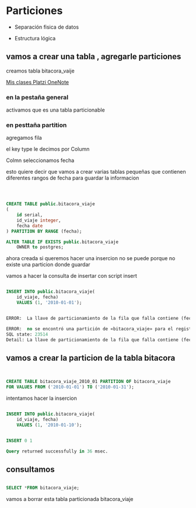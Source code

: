# Particiones

* Separación fisica de datos

* Estructura lógica

## vamos a crear una tabla , agregarle particiones 



creamos tabla bitacora_vaije         


[Mis clases Platzi OneNote]( https://udlaedu-my.sharepoint.com/:o:/g/personal/jho_castano_udla_edu_co/EhSghH-c5QNDp3tqirH82kYB2h-zv3H2ySw2iAr3fB465A?e=9muHky)

### en la pestaña general

activamos que es una tabla particionable 
### en pesttaña partition

agregamos fila 

el key type le decimos por Column

Colmn seleccionamos fecha


esto quiere decir que vamos a crear varias tablas pequeñas que contienen diferentes rangos de fecha para guardar la informacion 


```sql



CREATE TABLE public.bitacora_viaje
(
    id serial,
    id_viaje integer,
    fecha date
) PARTITION BY RANGE (fecha);

ALTER TABLE IF EXISTS public.bitacora_viaje
    OWNER to postgres;


```  


ahora creada si queremos hacer una insercion no se puede porque no existe una particion donde guardar

vamos a hacer la consulta de insertar con script insert 

```sql

INSERT INTO public.bitacora_viaje(
	id_viaje, fecha)
	VALUES (1, '2010-01-01');


ERROR:  La llave de particionamiento de la fila que falla contiene (fecha) = (2010-01-01).no se encontró una partición de «bitacora_viaje» para el registro 

ERROR:  no se encontró una partición de «bitacora_viaje» para el registro
SQL state: 23514
Detail: La llave de particionamiento de la fila que falla contiene (fecha) = (2010-01-01).

```


## vamos a crear la particion de la tabla bitacora 


```sql


CREATE TABLE bitacora_viaje_2010_01 PARTITION OF bitacora_viaje
FOR VALUES FROM ('2010-01-01') TO ('2010-01-31');


```

intentamos hacer la insercion 


```sql

INSERT INTO public.bitacora_viaje(
	id_viaje, fecha)
	VALUES (1, '2010-01-10');


INSERT 0 1

Query returned successfully in 36 msec.


```
## consultamos 

```sql

SELECT *FROM bitacora_viaje;


```

vamos a borrar esta tabla particionada bitacora_viaje

